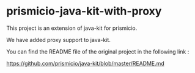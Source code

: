 # prismicio-java-kit-with-proxy

This project is an extension of java-kit for prismicio.

We have added proxy support to java-kit.

You can find the README file of the original project in the following link :

https://github.com/prismicio/java-kit/blob/master/README.md
